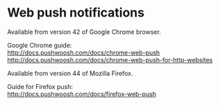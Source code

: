 Web push notifications
=========================

Available from version 42 of Google Chrome browser.

Google Chrome guide:  
http://docs.pushwoosh.com/docs/chrome-web-push
http://docs.pushwoosh.com/docs/chrome-web-push-for-http-websites

Available from version 44 of Mozilla Firefox.

Guide for Firefox push:  
http://docs.pushwoosh.com/docs/firefox-web-push

